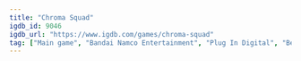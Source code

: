 ```yaml
---
title: "Chroma Squad"
igdb_id: 9046
igdb_url: "https://www.igdb.com/games/chroma-squad"
tag: ["Main game", "Bandai Namco Entertainment", "Plug In Digital", "Behold Studios", "Role-playing (RPG)", "Simulator", "Strategy", "Turn-based strategy (TBS)", "Adventure", "Indie", "Single player", "Bird view / Isometric", "Action", "Fantasy", "Comedy"]
---
```

